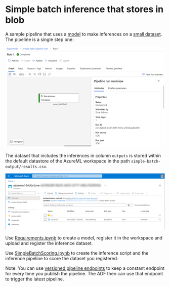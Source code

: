 # Simple batch inference that stores in blob

A sample pipeline that uses a [model](SimpleModel.py) to make inferences on a [small dataset](sampledata.csv). The pipeline is a single step one:

![A single step pipeline](SingleStepPipeline.png)

The dataset that includes the inferences in column `outputs` is stored within the default datastore of the AzureML workspace in the path `simple-batch-output/results.csv`. 

![Output file in blob](OutputFile.png)

Use [Requirements.ipynb](./Requirements.ipynb) to create a model, register it in the workspace and upload and register the inference dataset.

Use [SimpleBatchScoring.ipynb](./SimpleBatchScoring.ipynb) to create the inference script and the inference pipeline to score the dataset you registered.


Note: You can use [versioned pipeline endpoints](https://docs.microsoft.com/en-us/azure/machine-learning/how-to-deploy-pipelines#create-a-versioned-pipeline-endpoint) to keep a constant endpoint for every time you publish the pipeline. The ADF then can use that endpoint to trigger the latest pipeline.
